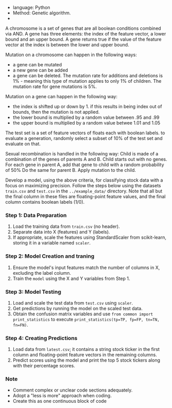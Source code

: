 * language: Python
* Method: Genetic algorithm.
* 
A chromosome is a set of genes that are all boolean conditions combined via AND.
A gene has three elements: the index of the feature vector, a lower bound and an upper bound.
A gene returns true if the value of the feature vector at the index is between the lower and upper bound.

Mutation on a chromosome can happen in the following ways:
* a gene can be mutated
* a new gene can be added
* a gene can be deleted.
The mutation rate for additions and deletions is 1% - meaning this type of mutation applies to only 1% of children.
The mutation rate for gene mutations is 5%.

Mutation on a gene can happen in the following way:
* the index is shifted up or down by 1.  if this results in being index out of bounds, then the mutation is not applied.
* the lower bound is multiplied by a random value between .95 and .99
* the upper bound is multiplied by a random value betwee 1.01 and 1.05

The test set is a set of feature vectors of floats each with boolean labels.
to evaluate a generation, randomly select a subset of 10% of the test set and evaluate on that.

Sexual recombination is handled in the following way:
Child is made of a combination of the genes of parents A and B.
Child starts out with no genes.
For each gene in parent A, add that gene to child with a random probability of 50%
Do the same for parent B.
Apply mutation to the child.

Develop a model, using the above criteria, for classifying stock data with a focus on maximizing precision. 
Follow the steps below using the datasets `train.csv` and `test.csv` in the 
`../example_data/` directory. Note that all but the final column in these files 
are floating-point feature values, and the final column contains boolean labels (1/0).

### Step 1: Data Preparation
1. Load the training data from `train.csv` (no header).
2. Separate data into X (features) and Y (labels).
3. If appropriate, scale the features using StandardScaler from scikit-learn, storing it in a variable named `scaler`.

### Step 2: Model Creation and traning
1. Ensure the model's input features match the number of columns in X, excluding the label column.
2. Train the `model` using the X and Y variables from Step 1.

### Step 3: Model Testing
1. Load and scale the test data from `test.csv` using `scaler`.
2. Get predictions by running the model on the scaled test data.
3. Obtain the confusion matrix variables and use `from common import print_statistics` to 
execute `print_statistics(tp=TP, fp=FP, tn=TN, fn=FN)`.

### Step 4: Creating Predictions
1. Load data from `latest.csv`; it contains a string stock ticker in the first column and floating-point 
feature vectors in the remaining columns.
2. Predict scores using the model and print the top 5 stock tickers along with their percentage scores.

### Note
- Comment complex or unclear code sections adequately.
- Adopt a "less is more" approach when coding.
- Create this as one continuous block of code
